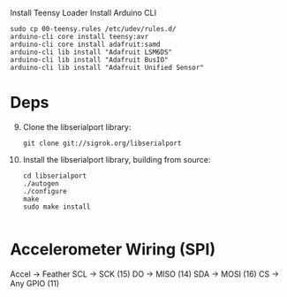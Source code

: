 Install Teensy Loader
Install Arduino CLI

```
sudo cp 00-teensy.rules /etc/udev/rules.d/
arduino-cli core install teensy:avr
arduino-cli core install adafruit:samd
arduino-cli lib install "Adafruit LSM6DS"
arduino-cli lib install "Adafruit BusIO"
arduino-cli lib install "Adafruit Unified Sensor"

```

# Deps
9. Clone the libserialport library:
    ```
    git clone git://sigrok.org/libserialport
    ```
10. Install the libserialport library, building from source:
    ```
    cd libserialport
    ./autogen
    ./configure
    make
    sudo make install


# Accelerometer Wiring (SPI)
Accel -> Feather
SCL -> SCK (15)
DO -> MISO (14)
SDA -> MOSI (16)
CS -> Any GPIO (11)


